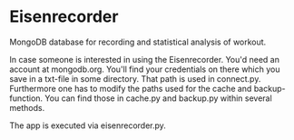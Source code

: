 # Eisenrecorder
MongoDB database for recording and statistical analysis of workout.

In case someone is interested in using the Eisenrecorder. You'd need an account at mongodb.org. You'll find your credentials on there which you save in a txt-file in some directory. That path is used in connect.py. 
Furthermore one has to modify the paths used for the cache and backup-function. You can find those in cache.py and backup.py within several methods.

The app is executed via eisenrecorder.py.


